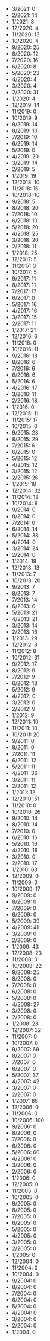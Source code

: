 *  3/2021: 0
*  2/2021: 14
*  1/2021: 8
*  12/2020: 4
*  11/2020: 13
*  10/2020: 4
*  9/2020: 25
*  8/2020: 12
*  7/2020: 16
*  6/2020: 8
*  5/2020: 23
*  4/2020: 4
*  3/2020: 4
*  2/2020: 31
*  1/2020: 4
*  12/2019: 14
*  11/2019: 0
*  10/2019: 9
*  9/2019: 14
*  8/2019: 10
*  7/2019: 10
*  6/2019: 14
*  5/2019: 0
*  4/2019: 20
*  3/2019: 14
*  2/2019: 5
*  1/2019: 19
*  12/2018: 10
*  11/2018: 15
*  10/2018: 10
*  9/2018: 5
*  8/2018: 20
*  7/2018: 10
*  6/2018: 10
*  5/2018: 20
*  4/2018: 25
*  3/2018: 20
*  2/2018: 11
*  1/2018: 25
*  12/2017: 5
*  11/2017: 0
*  10/2017: 5
*  9/2017: 11
*  8/2017: 11
*  7/2017: 17
*  6/2017: 0
*  5/2017: 16
*  4/2017: 16
*  3/2017: 15
*  2/2017: 11
*  1/2017: 21
*  12/2016: 6
*  11/2016: 0
*  10/2016: 11
*  9/2016: 18
*  8/2016: 6
*  7/2016: 6
*  6/2016: 6
*  5/2016: 6
*  4/2016: 17
*  3/2016: 11
*  2/2016: 18
*  1/2016: 0
*  12/2015: 11
*  11/2015: 17
*  10/2015: 0
*  9/2015: 23
*  8/2015: 29
*  7/2015: 6
*  6/2015: 0
*  5/2015: 12
*  4/2015: 12
*  3/2015: 12
*  2/2015: 26
*  1/2015: 18
*  12/2014: 32
*  11/2014: 13
*  10/2014: 6
*  9/2014: 0
*  8/2014: 0
*  7/2014: 0
*  6/2014: 14
*  5/2014: 38
*  4/2014: 0
*  3/2014: 24
*  2/2014: 0
*  1/2014: 19
*  12/2013: 13
*  11/2013: 7
*  10/2013: 20
*  9/2013: 7
*  8/2013: 7
*  7/2013: 14
*  6/2013: 0
*  5/2013: 21
*  4/2013: 21
*  3/2013: 14
*  2/2013: 16
*  1/2013: 29
*  12/2012: 8
*  11/2012: 8
*  10/2012: 31
*  9/2012: 17
*  8/2012: 9
*  7/2012: 9
*  6/2012: 18
*  5/2012: 9
*  4/2012: 0
*  3/2012: 0
*  2/2012: 9
*  1/2012: 9
*  12/2011: 10
*  11/2011: 10
*  10/2011: 20
*  9/2011: 0
*  8/2011: 0
*  7/2011: 11
*  6/2011: 12
*  5/2011: 11
*  4/2011: 36
*  3/2011: 11
*  2/2011: 12
*  1/2011: 12
*  12/2010: 51
*  11/2010: 0
*  10/2010: 26
*  9/2010: 14
*  8/2010: 14
*  7/2010: 0
*  6/2010: 16
*  5/2010: 16
*  4/2010: 16
*  3/2010: 0
*  2/2010: 17
*  1/2010: 63
*  12/2009: 0
*  11/2009: 0
*  10/2009: 17
*  9/2009: 0
*  8/2009: 0
*  7/2009: 0
*  6/2009: 0
*  5/2009: 39
*  4/2009: 41
*  3/2009: 0
*  2/2009: 0
*  1/2009: 43
*  12/2008: 23
*  11/2008: 0
*  10/2008: 22
*  9/2008: 25
*  8/2008: 0
*  7/2008: 0
*  6/2008: 0
*  5/2008: 0
*  4/2008: 27
*  3/2008: 0
*  2/2008: 0
*  1/2008: 28
*  12/2007: 32
*  11/2007: 0
*  10/2007: 0
*  9/2007: 69
*  8/2007: 0
*  7/2007: 0
*  6/2007: 0
*  5/2007: 37
*  4/2007: 42
*  3/2007: 0
*  2/2007: 0
*  1/2007: 89
*  12/2006: 0
*  11/2006: 0
*  10/2006: 100
*  9/2006: 0
*  8/2006: 0
*  7/2006: 0
*  6/2006: 0
*  5/2006: 60
*  4/2006: 0
*  3/2006: 0
*  2/2006: 0
*  1/2006: 0
*  12/2005: 0
*  11/2005: 0
*  10/2005: 0
*  9/2005: 0
*  8/2005: 0
*  7/2005: 0
*  6/2005: 0
*  5/2005: 0
*  4/2005: 0
*  3/2005: 0
*  2/2005: 0
*  1/2005: 0
*  12/2004: 0
*  11/2004: 0
*  10/2004: 0
*  9/2004: 0
*  8/2004: 0
*  7/2004: 0
*  6/2004: 0
*  5/2004: 0
*  4/2004: 0
*  3/2004: 0
*  2/2004: 0
*  1/2004: 0